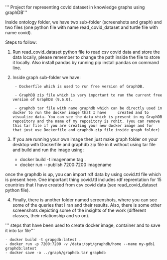''' Project for representing covid dataset in knowledge graphs using graphDB'''

Inside ontology folder, we have two sub-folder (screenshots and graph) and two files (one python file with name read_covid_dataset and turtle file with name covid).

Steps to follow:

1. Run read_covid_dataset python file to read csv covid data and store the data locally, please remember to change the path inside the file to store it locally. Also install pandas by running pip install pandas on command line.

2. Inside graph sub-folder we have:

        - Dockerfile which is used to run free version of GraphDB.

        - GraphDB zip file which is very important to run the current free version of GraphDB (9.6.0).

        - graphdb tar file with name graphdb which can be directly used in docker to run the docker image that I have     created and to visualize data. You can see the data which is present in my GraphDB repository and the name of my repository is rohit. (you can remove this tar file if you are creating your new docker image and for that just use Dockerfile and graphdb.zip file inside graph folder)

3. If you are running your own image then just make graph folder on your desktop with Dockerfile and graphdb zip file in it without using tar file and build and run the image using:

    - docker build -t imagename:tag . 
    - docker run --publish 7200:7200 imagename 



once the graphdb is up, you can import rdf data by using covid.ttl file which is present here. One important thing covid.ttl includes rdf reprentation for 15 countries that I have created from csv covid data (see read_covid_dataset python file).

4. Finally, there is another folder named screenshots, where you can see some of the queries that I ran and their results. Also, there is some other screenshots depicting some of the insights of the work (different classes, their relationship and so on).

''' steps that have been used to create docker image, container and to save it into tar file'''

    - docker build -t grapgdb:latest .
    - docker run -p 7200:7200 -v /data:/opt/graphdb/home --name my-gdb1 graphdb:latest
    - docker save -o ../graph/graphdb.tar graphdb
